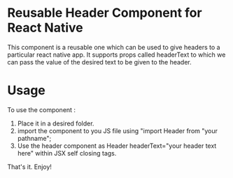 # Reusable Header Component for React Native
This component is a reusable one which can be used to give headers to a particular react native app. It supports props called headerText to which we can pass the value of the desired text to be given to the header.

# Usage
To use the component :
1. Place it in a desired folder.
2. import the component to you JS file using 
"import Header from "your pathname";
3. Use the header component as
Header headerText="your header text here" within JSX self closing tags.

That's it.
Enjoy!
